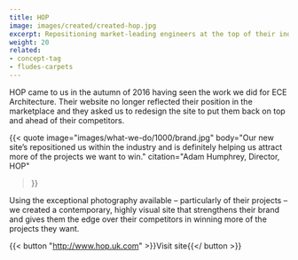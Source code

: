 ```yaml
---
title: HOP
image: images/created/created-hop.jpg
excerpt: Repositioning market-leading engineers at the top of their industry.
weight: 20
related:
- concept-tag
- fludes-carpets
---
```



HOP came to us in the autumn of 2016 having seen the work we did for ECE Architecture. Their website no longer reflected their position in the marketplace and they asked us to redesign the site to put them back on top and ahead of their competitors.

{{< quote
	image="images/what-we-do/1000/brand.jpg"
	body="Our new site’s repositioned us within the industry and is definitely helping us attract more of the projects we want to win."
	citation="Adam Humphrey, Director, HOP"
>}}
	
Using the exceptional photography available – particularly of their projects – we created a contemporary, highly visual site that strengthens their brand and gives them the edge over their competitors in winning more of the projects they want.

{{< button "http://www.hop.uk.com" >}}Visit site{{</ button >}}
